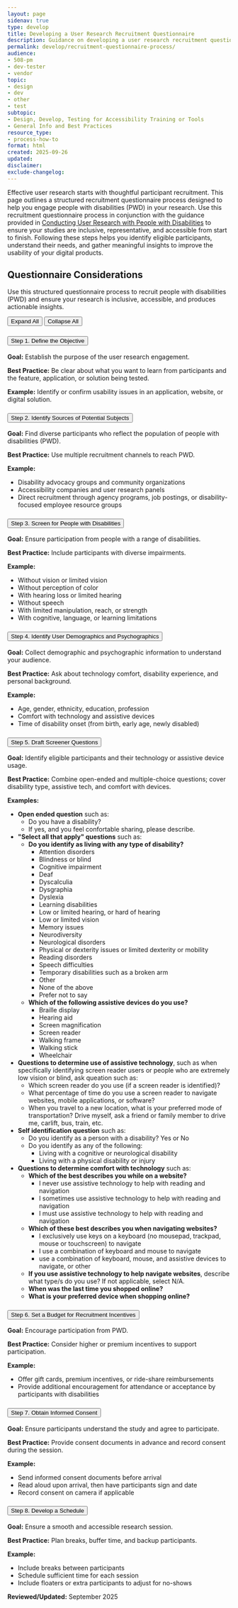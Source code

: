 ```yaml
---
layout: page
sidenav: true
type: develop
title: Developing a User Research Recruitment Questionnaire 
description: Guidance on developing a user research recruitment questionnaire to ensure inclusive participation and accessibility in ICT testing.
permalink: develop/recruitment-questionnaire-process/
audience: 
- 508-pm
- dev-tester
- vendor
topic: 
- design
- dev
- other
- test
subtopic: 
- Design, Develop, Testing for Accessibility Training or Tools
- General Info and Best Practices
resource_type: 
- process-how-to
format: html
created: 2025-09-26
updated: 
disclaimer: 
exclude-changelog: 
---
```

Effective user research starts with thoughtful participant recruitment. This page outlines a structured recruitment questionnaire process designed to help you engage people with disabilities (PWD) in your research. Use this recruitment questionnaire process in conjunction with the guidance provided in <a href="{{site.baseurl}}/develop/usability-testing-with-people-with-disabilities/">Conducting User Research with People with Disabilities</a> to ensure your studies are inclusive, representative, and accessible from start to finish. Following these steps helps you identify eligible participants, understand their needs, and gather meaningful insights to improve the usability of your digital products.

## Questionnaire Considerations
Use this structured questionnaire process to recruit people with disabilities (PWD) and ensure your research is inclusive, accessible, and produces actionable insights.

<div class="margin-bottom-3">
    <button id="expand-all" class="usa-button">Expand All</button>
    <button id="collapse-all" class="usa-button">Collapse All</button>
</div>

<div id="accordion-group-questions" class="usa-accordion usa-accordion--bordered usa-accordion--multiselectable" data-allow-multiple>
  <div class="usa-accordion" id="recruitment-accordion">
    <!-- 1. Define the Objective -->
    <h3 class="usa-accordion__heading">
      <button class="usa-accordion__button" aria-expanded="true" aria-controls="objective-content">
        Step 1. Define the Objective
      </button>
    </h3>
    <div id="objective-content" class="usa-accordion__content">
      <p><strong>Goal:</strong> Establish the purpose of the user research engagement.</p>
      <p><strong>Best Practice:</strong> Be clear about what you want to learn from participants and the feature, application, or solution being tested.</p>
      <p><strong>Example:</strong> Identify or confirm usability issues in an application, website, or digital solution.</p>
    </div>
    <!-- 2. Identify Sources of Potential Subjects -->
    <h3 class="usa-accordion__heading">
      <button class="usa-accordion__button" aria-expanded="false" aria-controls="sources-content">
        Step 2. Identify Sources of Potential Subjects
      </button>
    </h3>
    <div id="sources-content" class="usa-accordion__content">
      <p><strong>Goal:</strong> Find diverse participants who reflect the population of people with disabilities (PWD).</p>
      <p><strong>Best Practice:</strong> Use multiple recruitment channels to reach PWD.</p>
      <p><strong>Example:</strong></p>
      <ul>
        <li>Disability advocacy groups and community organizations</li>
        <li>Accessibility companies and user research panels</li>
        <li>Direct recruitment through agency programs, job postings, or disability-focused employee resource groups</li>
      </ul>
    </div>
    <!-- 3. Screen for People with Disabilities -->
    <h3 class="usa-accordion__heading">
      <button class="usa-accordion__button" aria-expanded="false" aria-controls="screening-content">
        Step 3. Screen for People with Disabilities
      </button>
    </h3>
    <div id="screening-content" class="usa-accordion__content">
      <p><strong>Goal:</strong> Ensure participation from people with a range of disabilities.</p>
      <p><strong>Best Practice:</strong> Include participants with diverse impairments.</p>
      <p><strong>Example:</strong></p>
      <ul>
        <li>Without vision or limited vision</li>
        <li>Without perception of color</li>
        <li>With hearing loss or limited hearing</li>
        <li>Without speech</li>
        <li>With limited manipulation, reach, or strength</li>
        <li>With cognitive, language, or learning limitations</li>
      </ul>
    </div>
    <!-- 4. Identify User Demographics and Psychographics -->
    <h3 class="usa-accordion__heading">
      <button class="usa-accordion__button" aria-expanded="false" aria-controls="demographics-content">
        Step 4. Identify User Demographics and Psychographics
      </button>
    </h3>
    <div id="demographics-content" class="usa-accordion__content">
      <p><strong>Goal:</strong> Collect demographic and psychographic information to understand your audience.</p>
      <p><strong>Best Practice:</strong> Ask about technology comfort, disability experience, and personal background.</p>
      <p><strong>Example:</strong></p>
      <ul>
        <li>Age, gender, ethnicity, education, profession</li>
        <li>Comfort with technology and assistive devices</li>
        <li>Time of disability onset (from birth, early age, newly disabled)</li>
      </ul>
    </div>
    <!-- 5. Draft Screener Questions -->
    <h3 class="usa-accordion__heading">
      <button class="usa-accordion__button" aria-expanded="false" aria-controls="screener-content">
        Step 5. Draft Screener Questions
      </button>
    </h3>
    <div id="screener-content" class="usa-accordion__content">
      <p><strong>Goal:</strong> Identify eligible participants and their technology or assistive device usage.</p>
      <p><strong>Best Practice:</strong> Combine open-ended and multiple-choice questions; cover disability type, assistive tech, and comfort with devices.</p>
      <p><strong>Examples:</strong></p>
      <ul>
        <li><strong>Open ended question</strong> such as: 
          <ul>
            <li>Do you have a disability?</li>
            <li>If yes, and you feel confortable sharing, please describe.</li>
          </ul>
        </li>
        <li><strong>"Select all that apply" questions</strong> such as: 
          <ul>
            <li><strong>Do you identify as living with any type of disability?</strong>
              <ul>
                <li>Attention disorders</li>
                <li>Blindness or blind</li>
                <li>Cognitive impairment</li>
                <li>Deaf</li>
                <li>Dyscalculia</li>
                <li>Dysgraphia</li>
                <li>Dyslexia</li>
                <li>Learning disabilities</li>
                <li>Low or limited hearing, or hard of hearing</li>
                <li>Low or limited vision</li>
                <li>Memory issues</li>
                <li>Neurodiversity</li>
                <li>Neurological disorders</li>
                <li>Physical or dexterity issues or limited dexterity or mobility</li>
                <li>Reading disorders</li>
                <li>Speech difficulties</li>
                <li>Temporary disabilities such as a broken arm</li>
                <li>Other</li>
                <li>None of the above</li>
                <li>Prefer not to say</li>
              </ul>
            </li>
            <li><strong>Which of the following assistive devices do you use?</strong>
              <ul>
                <li>Braille display</li>
                <li>Hearing aid</li>
                <li>Screen magnification</li>
                <li>Screen reader</li>
                <li>Walking frame</li>
                <li>Walking stick</li>
                <li>Wheelchair</li>
              </ul>
            </li>
          </ul>
        </li>
        <li><strong>Questions to determine use of assistive technology</strong>, such as when specifically identifying screen reader users or people who are extremely low vision or blind, ask queation such as:
          <ul>
            <li>Which screen reader do you use (if a screen reader is identified)?</li>
            <li>What percentage of time do you use a screen reader to navigate websites, mobile applications, or software?</li>
            <li>When you travel to a new location, what is your preferred mode of transportation? Drive myself, ask a friend or family member to drive me, carlift, bus, train, etc.</li>
          </ul>
        </li>
        <li><strong>Self identification question</strong> such as:
          <ul>
            <li>Do you identify as a person with a disability? Yes or No</li>
            <li>Do you identify as any of the following:
              <ul>
                <li>Living with a cognitive or neurological disability</li>
                <li>Living with a physical disability or injury</li>
              </ul>
            </li>
          </ul>
        </li>
        <li><strong>Questions to determine comfort with technology</strong> such as:
          <ul>
            <li><strong>Which of the best describes you while on a website?</strong>
              <ul>
                <li>I never use assistive technology to help with reading and navigation</li>
                <li>I sometimes use assistive technology to help with reading and navigation</li>
                <li>I must use assistive technology to help with reading and navigation</li>
              </ul>
            </li>
            <li><strong>Which of these best describes you when navigating websites?</strong> 
              <ul>
                <li>I exclusively use keys on a keyboard (no mousepad, trackpad, mouse or touchscreen) to navigate</li>
                <li>I use a combination of keyboard and mouse to navigate</li>
                <li> use a combination of keyboard, mouse, and assistive devices to navigate, or other</li>
              </ul>
            </li>
            <li><strong>If you use assistive technology to help navigate websites</strong>, describe what type/s do you use? If not applicable, select N/A.</li>
            <li><strong>When was the last time you shopped online?</strong></li>
            <li><strong>What is your preferred device when shopping online?</strong></li>
          </ul>
        </li>
      </ul>
    </div>
    <!-- 6. Set a Budget for Recruitment Incentives -->
    <h3 class="usa-accordion__heading">
      <button class="usa-accordion__button" aria-expanded="false" aria-controls="incentives-content">
        Step 6. Set a Budget for Recruitment Incentives
      </button>
    </h3>
    <div id="incentives-content" class="usa-accordion__content">
      <p><strong>Goal:</strong> Encourage participation from PWD.</p>
      <p><strong>Best Practice:</strong> Consider higher or premium incentives to support participation.</p>
      <p><strong>Example:</strong></p>
      <ul>
        <li>Offer gift cards, premium incentives, or ride-share reimbursements</li>
        <li>Provide additional encouragement for attendance or acceptance by participants with disabilities</li>
      </ul>
    </div>
    <!-- 7. Obtain Informed Consent -->
    <h3 class="usa-accordion__heading">
      <button class="usa-accordion__button" aria-expanded="false" aria-controls="consent-content">
        Step 7. Obtain Informed Consent
      </button>
    </h3>
    <div id="consent-content" class="usa-accordion__content">
      <p><strong>Goal:</strong> Ensure participants understand the study and agree to participate.</p>
      <p><strong>Best Practice:</strong> Provide consent documents in advance and record consent during the session.</p>
      <p><strong>Example:</strong></p>
      <ul>
        <li>Send informed consent documents before arrival</li>
        <li>Read aloud upon arrival, then have participants sign and date</li>
        <li>Record consent on camera if applicable</li>
      </ul>
    </div>
    <!-- 8. Develop a Schedule -->
    <h3 class="usa-accordion__heading">
      <button class="usa-accordion__button" aria-expanded="false" aria-controls="schedule-content">
        Step 8. Develop a Schedule
      </button>
    </h3>
    <div id="schedule-content" class="usa-accordion__content">
      <p><strong>Goal:</strong> Ensure a smooth and accessible research session.</p>
      <p><strong>Best Practice:</strong> Plan breaks, buffer time, and backup participants.</p>
      <p><strong>Example:</strong></p>
      <ul>
        <li>Include breaks between participants</li>
        <li>Schedule sufficient time for each session</li>
        <li>Include floaters or extra participants to adjust for no-shows</li>
      </ul>
    </div>
  </div>
</div>

<strong>Reviewed/Updated:</strong> September 2025

<script>
$("#expand-all").on("click", function () {
  $("#accordion-group-questions .usa-accordion__button").attr("aria-expanded", "true");
  $("#accordion-group-questions .usa-accordion__content").removeAttr("hidden");
  updateHashFromOpenAccordions();
});

$("#collapse-all").on("click", function () {
  $("#accordion-group-questions .usa-accordion__button").attr("aria-expanded", "false");
  $("#accordion-group-questions .usa-accordion__content").attr("hidden", "");
  updateHashFromOpenAccordions();
});
</script>
